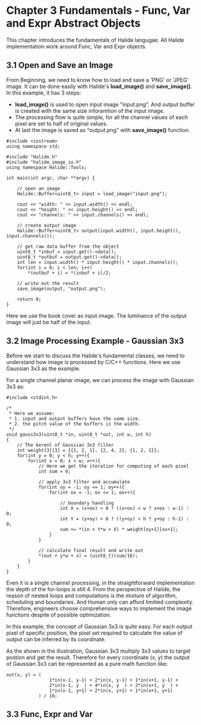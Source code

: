 # Chapter 3 Fundamentals - Func, Var and Expr Abstract Objects

This chapter introduces the fundamentals of Halide langugae. All Halide implementation work around Func, Var and Expr objects.

## 3.1 Open and Save an Image

From Beginning, we need to know how to load and save a 'PNG' or 'JPEG' image. It can be done easily with Halide's **load_image()** and **save_image()**.
In this example, it has 3 steps:
* **load_image()** is used to open input image "input.png". And output buffer is created with the same size inforamtion of the input image.
* The processing flow is quite simple, for all the channel values of each pixel are set to half of original values.
* At last the image is saved as "output.png" with **save_image()** function.

```{.cpp}
#include <iostream>
using namespace std;

#include "Halide.h"
#include "halide_image_io.h"
using namespace Halide::Tools;

int main(int argc, char **argv) {

    // open an image
    Halide::Buffer<uint8_t> input = load_image("input.png");

    cout << "width: " << input.width() << endl;
    cout << "height: " << input.height() << endl;
    cout << "channels: " << input.channels() << endl;

    // create output image
    Halide::Buffer<uint8_t> output(input.width(), input.height(), input.channels());

    // get raw data buffer from the object
    uint8_t *inbuf = input.get()->data();
    uint8_t *outbuf = output.get()->data();
    int len = input.width() * input.height() * input.channels();
    for(int i = 0; i < len; i++)
        *(outbuf + i) = *(inbuf + i)/2;

    // write out the result
    save_image(output, "output.png");

    return 0;
}
```
Here we use the book cover as input image. The luminance of the output image will just be half of the input.


## 3.2 Image Processing Example - Gaussian 3x3
Before we start to discuss the Halide's fundamental classes, we need to understand how image is processed by C/C++ functions. Here we use Gaussian 3x3 as the example.

For a single channel planar image, we can process the image with Gaussian 3x3 as:
```{.c}
#include <stdint.h>

/*
 * Here we assume:
 * 1. input and output buffers have the same size.
 * 2. the pitch value of the buffers is the width.
 */
void gauss3x3(uint8_t *in, uint8_t *out, int w, int h)
{
    // The kerenl of Gaussian 3x3 filter
    int weight[3][3] = {{1, 2, 1}, {2, 4, 2}, {1, 2, 1}};
    for(int y = 0; y < h; y++){
        for(int x = 0; x < w; x++){
            // Here we get the iteration for computing of each pixel
            int sum = 0;

            // apply 3x3 filter and accumulate
            for(int oy = -1; oy <= 1; oy++){
                for(int ox = -1; ox <= 1; ox++){

                    // boundary handling
                    int X = (x+ox) > 0 ? ((x+ox) < w ? x+ox : w-1) : 0;
                    int Y = (y+oy) > 0 ? ((y+oy) < h ? y+oy : h-1) : 0;
                    sum += *(in + Y*w + X) * weight[oy+1][ox+1];
                }
            }

            // calculate final result and write out
            *(out + y*w + x) = (uint8_t)(sum/16);
        }
    }
}
```

Even it is a single channel processing, in the straightforward implementation the depth of the for-loops is still 4. From the perspective of Halide, the reason of nested loops and computations is the mixture of algorithm, scheduling and boundaries. And Human only can afford limitied complexity. Therefore, engineers choose comprehensive ways to implement the image functions despite of possible optimization.

In this example, the concept of Gaussian 3x3 is quite easy. For each output pixel of specific position, the pixel set required to calculate the value of output can be inferred by its coordinate.

[//]: # (TODO add kernel image)

As the shown in the illustration, Gaussian 3x3 multiply 3x3 values to target postion and get the result. Therefore for every coordinate (x, y) the output of Gaussian 3x3 can be represented as a pure math function like:
```
out(x, y) = (
                1*in(x-1, y-1) + 2*in(x, y-1) + 1*in(x+1, y-1) +
                2*in(x-1, y  ) + 4*in(x, y  ) + 2*in(x+1, y  ) +
                1*in(x-1, y+1) + 2*in(x, y+1) + 1*in(x+1, y+1)
            ) / 16;
```


## 3.3 Func, Expr and Var

